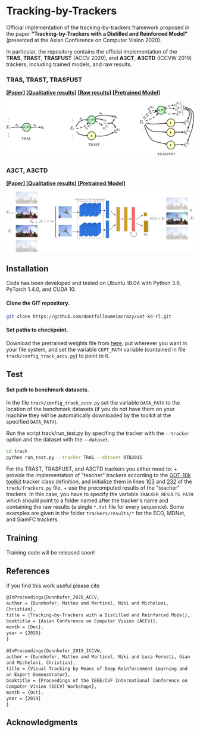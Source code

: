 # Tracking-by-Trackers
Official implementation of the tracking-by-trackers framework proposed in the paper
**"Tracking-by-Trackers with a Distilled and Reinforced Model"** (presented at the Asian Conference on Computer Vision 2020).

In particular, the repository contains the official implementation of the **TRAS**, **TRAST**, **TRASFUST** (ACCV 2020), and **A3CT**, **A3CTD** (ICCVW 2019) trackers, including trained models, and raw results. 

### TRAS, TRAST, TRASFUST
**[[Paper]](https://arxiv.org/abs/2007.04108)  [[Qualitative results]](https://youtu.be/uKtQgPk3nCU) [[Raw results]](https://drive.google.com/drive/folders/1Ppj9VIQ6n0KavnaZ2E1S-pKFSrRjQGuW?usp=sharing) [[Pretrained Model]](https://drive.google.com/file/d/1-ijK1kIqpBlSFTbPYNA9Ddfkgn3qrgSI/view?usp=sharing)**
    
![ACCV2020](./accv2020.jpg)

### A3CT, A3CTD
**[[Paper]](https://openaccess.thecvf.com/content_ICCVW_2019/html/VOT/Dunnhofer_Visual_Tracking_by_Means_of_Deep_Reinforcement_Learning_and_an_ICCVW_2019_paper.html)  [[Qualitative results]](https://youtu.be/jSGLafk4-G4)
  [[Pretrained Model]](https://drive.google.com/file/d/1UotexDsuXLwQAx7mTnCf-iEL2QD0Om8d/view?usp=sharing)**
    
![ICCVW2019](./iccvw2019.png)



## Installation

Code has been developed and tested on Ubuntu 18.04 with Python 3.6, PyTorch 1.4.0, and CUDA 10.

#### Clone the GIT repository.  
```bash
git clone https://github.com/dontfollowmeimcrazy/vot-kd-rl.git
```

#### Set paths to checkpoint. 
Download the pretrained weights file from [here](https://drive.google.com/file/d/1-ijK1kIqpBlSFTbPYNA9Ddfkgn3qrgSI/view?usp=sharing), put wherever you want in your file system, and set the variable ```CKPT_PATH``` variable (contained in file ```track/config_track_accv.py```) to point to it.
   
## Test

#### Set path to benchmark datasets.  
In the file ```track/config_track_accv.py``` set the variable ```DATA_PATH``` to the location of the benchmark datasets (if you do not have them on your machine they will be automatically downloaded by the toolkit at the specified ```DATA_PATH```).

Run the script track/run_test.py by specifing the tracker with the ```--tracker``` option and the dataset with the ```--dataset```.
```bash
cd track
python run_test.py --tracker TRAS --dataset OTB2015  
```  

For the TRAST, TRASFUST, and A3CTD trackers you either need to:
	+ provide the implementation of "teacher" trackers according to the [GOT-10k toolkit](https://github.com/got-10k/toolkit) tracker class definition, and initialize them in lines [103](https://github.com/dontfollowmeimcrazy/vot-kd-rl/blob/1210631b0d1d5977cf8f0c872a47aff3041eef21/track/Trackers.py#L103) and [232](https://github.com/dontfollowmeimcrazy/vot-kd-rl/blob/1210631b0d1d5977cf8f0c872a47aff3041eef21/track/Trackers.py#L232) of the ```track/Trackers.py``` file.
	+ use the precomputed results of the "teacher" trackers. In this case, you have to specify the variable ```TRACKER_RESULTS_PATH``` which should point to a folder named after the tracker's name and containing the raw results (a single ```*.txt``` file for every sequence). Some examples are given in the folder ```trackers/results/*``` for the ECO, MDNet, and SiamFC trackers.

## Training
Training code will be released soon!


## References
If you find this work useful please cite
```
@InProceedings{Dunnhofer_2020_ACCV,
author = {Dunnhofer, Matteo and Martinel, Niki and Micheloni, Christian},
title = {Tracking-by-Trackers with a Distilled and Reinforced Model},
booktitle = {Asian Conference on Computer Vision (ACCV)},
month = {Dec},
year = {2020}
}

@InProceedings{Dunnhofer_2019_ICCVW,
author = {Dunnhofer, Matteo and Martinel, Niki and Luca Foresti, Gian and Micheloni, Christian},
title = {Visual Tracking by Means of Deep Reinforcement Learning and an Expert Demonstrator},
booktitle = {Proceedings of the IEEE/CVF International Conference on Computer Vision (ICCV) Workshops},
month = {Oct},
year = {2019}
}   
``` 

## Acknowledgments 